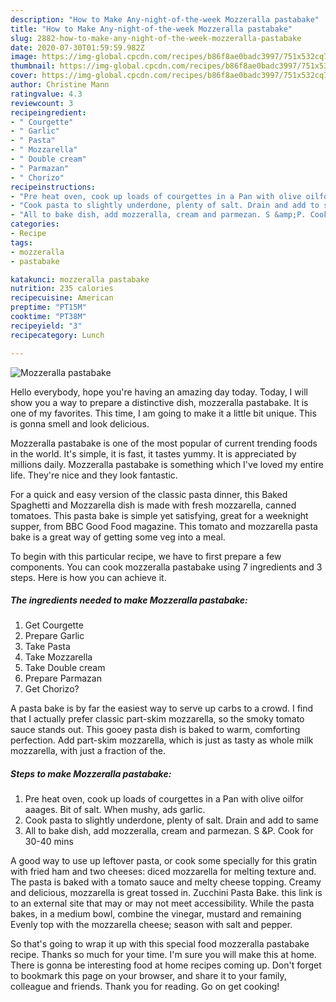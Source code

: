 ```yaml
---
description: "How to Make Any-night-of-the-week Mozzeralla pastabake"
title: "How to Make Any-night-of-the-week Mozzeralla pastabake"
slug: 2882-how-to-make-any-night-of-the-week-mozzeralla-pastabake
date: 2020-07-30T01:59:59.982Z
image: https://img-global.cpcdn.com/recipes/b86f8ae0badc3997/751x532cq70/mozzeralla-pastabake-recipe-main-photo.jpg
thumbnail: https://img-global.cpcdn.com/recipes/b86f8ae0badc3997/751x532cq70/mozzeralla-pastabake-recipe-main-photo.jpg
cover: https://img-global.cpcdn.com/recipes/b86f8ae0badc3997/751x532cq70/mozzeralla-pastabake-recipe-main-photo.jpg
author: Christine Mann
ratingvalue: 4.3
reviewcount: 3
recipeingredient:
- " Courgette"
- " Garlic"
- " Pasta"
- " Mozzarella"
- " Double cream"
- " Parmazan"
- " Chorizo"
recipeinstructions:
- "Pre heat oven, cook up loads of courgettes in a Pan with olive oilfor aaages. Bit of salt. When mushy, ads garlic."
- "Cook pasta to slightly underdone, plenty of salt. Drain and add to same"
- "All to bake dish, add mozzeralla, cream and parmezan. S &amp;P. Cook for 30-40 mins"
categories:
- Recipe
tags:
- mozzeralla
- pastabake

katakunci: mozzeralla pastabake 
nutrition: 235 calories
recipecuisine: American
preptime: "PT15M"
cooktime: "PT38M"
recipeyield: "3"
recipecategory: Lunch

---
```



![Mozzeralla pastabake](https://img-global.cpcdn.com/recipes/b86f8ae0badc3997/751x532cq70/mozzeralla-pastabake-recipe-main-photo.jpg)

Hello everybody, hope you're having an amazing day today. Today, I will show you a way to prepare a distinctive dish, mozzeralla pastabake. It is one of my favorites. This time, I am going to make it a little bit unique. This is gonna smell and look delicious.

Mozzeralla pastabake is one of the most popular of current trending foods in the world. It's simple, it is fast, it tastes yummy. It is appreciated by millions daily. Mozzeralla pastabake is something which I've loved my entire life. They're nice and they look fantastic.

For a quick and easy version of the classic pasta dinner, this Baked Spaghetti and Mozzarella dish is made with fresh mozzarella, canned tomatoes. This pasta bake is simple yet satisfying, great for a weeknight supper, from BBC Good Food magazine. This tomato and mozzarella pasta bake is a great way of getting some veg into a meal.


To begin with this particular recipe, we have to first prepare a few components. You can cook mozzeralla pastabake using 7 ingredients and 3 steps. Here is how you can achieve it.

<!--inarticleads1-->

##### The ingredients needed to make Mozzeralla pastabake:

1. Get  Courgette
1. Prepare  Garlic
1. Take  Pasta
1. Take  Mozzarella
1. Take  Double cream
1. Prepare  Parmazan
1. Get  Chorizo?


A pasta bake is by far the easiest way to serve up carbs to a crowd. I find that I actually prefer classic part-skim mozzarella, so the smoky tomato sauce stands out. This gooey pasta dish is baked to warm, comforting perfection. Add part-skim mozzarella, which is just as tasty as whole milk mozzarella, with just a fraction of the. 

<!--inarticleads2-->

##### Steps to make Mozzeralla pastabake:

1. Pre heat oven, cook up loads of courgettes in a Pan with olive oilfor aaages. Bit of salt. When mushy, ads garlic.
1. Cook pasta to slightly underdone, plenty of salt. Drain and add to same
1. All to bake dish, add mozzeralla, cream and parmezan. S &amp;P. Cook for 30-40 mins


A good way to use up leftover pasta, or cook some specially for this gratin with fried ham and two cheeses: diced mozzarella for melting texture and. The pasta is baked with a tomato sauce and melty cheese topping. Creamy and delicious, mozzarella is great tossed in. Zucchini Pasta Bake. this link is to an external site that may or may not meet accessibility. While the pasta bakes, in a medium bowl, combine the vinegar, mustard and remaining Evenly top with the mozzarella cheese; season with salt and pepper. 

So that's going to wrap it up with this special food mozzeralla pastabake recipe. Thanks so much for your time. I'm sure you will make this at home. There is gonna be interesting food at home recipes coming up. Don't forget to bookmark this page on your browser, and share it to your family, colleague and friends. Thank you for reading. Go on get cooking!
